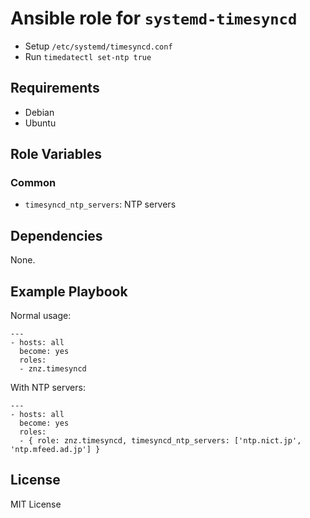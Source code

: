 # Ansible role for `systemd-timesyncd`

- Setup `/etc/systemd/timesyncd.conf`
- Run `timedatectl set-ntp true`

## Requirements

- Debian
- Ubuntu

## Role Variables

### Common

- `timesyncd_ntp_servers`: NTP servers

## Dependencies

None.

## Example Playbook

Normal usage:

    ---
    - hosts: all
      become: yes
      roles:
      - znz.timesyncd

With NTP servers:

    ---
    - hosts: all
      become: yes
      roles:
      - { role: znz.timesyncd, timesyncd_ntp_servers: ['ntp.nict.jp', 'ntp.mfeed.ad.jp'] }

## License

MIT License
